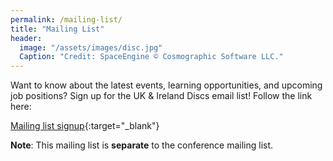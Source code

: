 ```yaml
---
permalink: /mailing-list/
title: "Mailing List"
header:
  image: "/assets/images/disc.jpg"
  Caption: "Credit: SpaceEngine © Cosmographic Software LLC."
---
```



Want to know about the latest events, learning opportunities, and upcoming job positions? Sign up for the UK & Ireland Discs email list! Follow the link here:

[Mailing list signup](https://warwick.ac.uk/fac/sci/physics/research/astro/research/discs/uki-discs/){:target="_blank"}

**Note**: This mailing list is **separate** to the conference mailing list.
